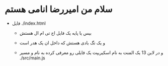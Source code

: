 # سلام من امیررضا انامی هستم

- فایل ./index.html
    - بیس یا پایه یک فایل اج تی ام ال هستش 

    - و یک تگ بادی هستش که داخل ان یک هدر است
    
    - و در لاین 13 یک المنت به نام اسکیریپت یک فایلی رو معرفی کرده به نام و مسیر ./src/main.js
    
